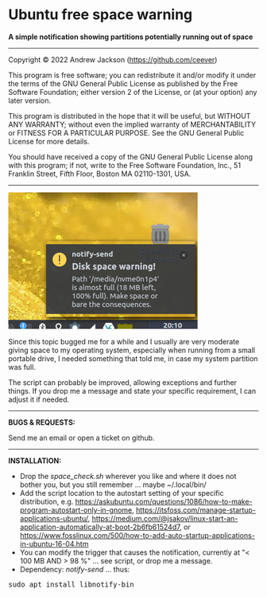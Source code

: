 # Ubuntu free space warning

**A simple notification showing partitions potentially running out of space**

---
 Copyright © 2022 Andrew Jackson (https://github.com/ceever)

 This program is free software; you can redistribute it and/or modify
 it under the terms of the GNU General Public License as published by
 the Free Software Foundation; either version 2 of the License, or
 (at your option) any later version.

 This program is distributed in the hope that it will be useful,
 but WITHOUT ANY WARRANTY; without even the implied warranty of
 MERCHANTABILITY or FITNESS FOR A PARTICULAR PURPOSE.  See the
 GNU General Public License for more details.

 You should have received a copy of the GNU General Public License
 along with this program; if not, write to the Free Software
 Foundation, Inc., 51 Franklin Street, Fifth Floor, Boston MA 02110-1301, USA.
 
 ---
<img src="screenshot.png"/>

Since this topic bugged me for a while and I usually are very moderate giving space to my operating system, especially when running from a small portable drive, I needed something that told me, in case my system partition was full.

The script can probably be improved, allowing exceptions and further things. If you drop me a message and state your specific requirement, I can adjust it if needed.

---
**BUGS & REQUESTS:**

Send me an email or open a ticket on github.

---
**INSTALLATION:**
* Drop the *space_check.sh* wherever you like and where it does not bother you, but you still remember ... maybe ~/.local/bin/
* Add the script location to the autostart setting of your specific distribution, e.g. https://askubuntu.com/questions/1086/how-to-make-program-autostart-only-in-gnome, https://itsfoss.com/manage-startup-applications-ubuntu/, https://medium.com/@jsakov/linux-start-an-application-automatically-at-boot-2b6fb61524d7, or https://www.fosslinux.com/500/how-to-add-auto-startup-applications-in-ubuntu-16-04.htm
* You can modify the trigger that causes the notification, currently at "< 100 MB AND > 98 %" ... see script, or drop me a message.
* Dependency: *notify-send* ... thus:
<pre>sudo apt install libnotify-bin</pre>
